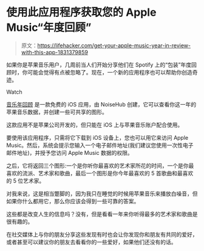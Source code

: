 # 使用此应用程序获取您的 Apple Music“年度回顾”

> 原文：<https://lifehacker.com/get-your-apple-music-year-in-review-with-this-app-1831379859>

如果你是苹果音乐用户，几周前当人们开始分享他们在 Spotify 上的“包装”年度回顾时，你可能会觉得有点被忽略了。现在，一个新的应用程序也可以帮助你创造奇迹。

Watch

[音乐年回顾](https://itunes.apple.com/us/app/music-year-in-review/id1446148157?ls=1&mt=8) 是一款免费的 iOS 应用，由 NoiseHub 创建，它可以查看你这一年的苹果音乐数据，并创建一些可共享的图形。

这款应用不是苹果公司开发的，但只能在 iOS 上与苹果音乐账户配合使用。

要使用该应用程序，只需将它下载到 iOS 设备上，您也可以用它来访问 Apple Music。然后，系统会提示您输入一个电子邮件地址(我们建议您使用一次性电子邮件地址)，并授予您访问 Apple Music 数据的权限。

之后，它将返回三个图形:一个是你听你最喜欢的艺术家所花的时间，一个是你最喜欢的流派、艺术家和歌曲，最后一个图形是你今年最喜欢的 5 首歌曲和最喜欢的 5 位艺术家。

对我来说，这是相当蹩脚的，因为我只在睡觉的时候用苹果音乐来播放白噪音，但如果你什么都用它，那么你应该会得到一些可靠的答案。

这些都是改变人生的信息吗？没有，但是看看一年来你听得最多的艺术家和歌曲是很有趣的。

在社交媒体上与你的朋友分享这些发现有时也会让你发现你和朋友有共同的爱好，或者甚至可以建议你的朋友去看看你的一些爱好，如果他们还没有的话。